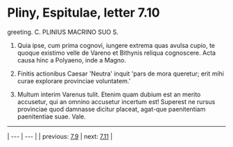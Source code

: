 # Pliny, Espitulae, letter 7.10

greeting. C. PLINIUS MACRINO SUO S.



1. Quia ipse, cum prima cognovi, iungere extrema quas avulsa cupio, te quoque existimo velle de Vareno et Bithynis reliqua cognoscere. Acta causa hinc a Polyaeno, inde a Magno.



2. Finitis actionibus Caesar 'Neutra' inquit 'pars de mora queretur; erit mihi curae explorare provinciae voluntatem.'



3. Multum interim Varenus tulit. Etenim quam dubium est an merito accusetur, qui an omnino accusetur incertum est! Superest ne rursus provinciae quod damnasse dicitur placeat, agat-que paenitentiam paenitentiae suae. Vale.



---

| --- | --- |
| previous: [7.9](../7.9/) | next: [7.11](../7.11/) |